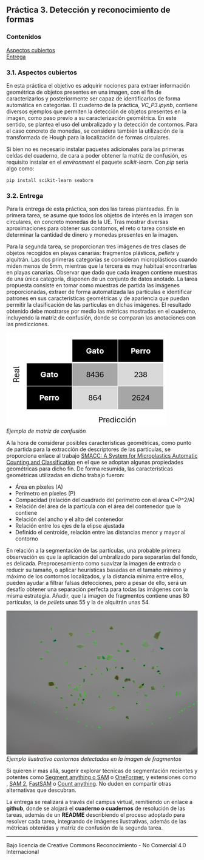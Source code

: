## Práctica 3. Detección y reconocimiento de formas

### Contenidos

[Aspectos cubiertos](#31-aspectos-cubiertos)  
[Entrega](#32-entrega)

### 3.1. Aspectos cubiertos

En esta práctica el objetivo es adquirir nociones para extraer información geométrica de objetos presentes en una imagen, con el fin de caracterizarlos y posteriormente ser capaz de identificarlos de forma automática en categorías. El cuaderno de la práctica, *VC_P3.ipynb*, contiene diversos ejemplos que permiten la detección de objetos presentes en la imagen, como paso previo a su caracterización geométrica. En este sentido, se plantea el uso del umbralizado y la detección de contornos. Para el caso concreto de monedas, se considera también la utilización de la transformada de Hough para la localización de formas circulares.

Si bien no es necesario instalar paquetes adicionales para las primeras celdas del cuaderno, de cara a poder obtener la matriz de confusión, es requisito instalar en el *environment* el paquete *scikit-learn*. Con *pip* sería algo como:

```
pip install scikit-learn seaborn
```


### 3.2. Entrega

Para la entrega de esta  práctica, son dos las tareas planteadas. En la primera tarea, se asume que todos los objetos de interés en la imagen son circulares, en concreto monedas de la UE. Tras mostrar diversas aproximaciones para obtener sus contornos, el reto o tarea consiste en determinar la cantidad de dinero y monedas presentes en la imagen.  

Para la segunda tarea, se proporcionan tres imágenes de tres clases de objetos recogidos en playas canarias: fragmentos plásticos, *pellets* y alquitrán. Las dos primeras categorías se consideran microplásticos cuando miden menos de 5mm, mientras que la tercera es muy habitual encontrarlas en playas canarias. Observar que dado que cada imagen contiene muestras de una única categoría, disponen de un conjunto de datos anotado. La tarea propuesta consiste en tomar como muestras de partida las imágenes proporcionadas, extraer de forma automatizada las partículas e identificar patrones en sus características geométricas y de apariencia que puedan permitir la clasificación de las partículas en dichas imágenes. El resultado obtenido debe mostrarse por medio las métricas mostradas en el cuaderno, incluyendo la matriz de confusión, donde se comparan las anotaciones con las predicciones.

![Confusión](matrizConfu.png)  
*Ejemplo de matriz de confusión*

A la hora de considerar posibles características geométricas, como punto de partida para la extracción de descriptores de las partículas, se proporciona enlace al trabajo [SMACC: A System for Microplastics Automatic Counting and Classification](https://doi.org/10.1109/ACCESS.2020.2970498) en el que se adoptan algunas propiedades geométricas para dicho fin. De forma resumida, las características geométricas utilizadas en dicho trabajo fueron:

- Área en píxeles (A)
- Perímetro en píxeles (P)
- Compacidad (relación del cuadrado del perímetro con el área C=P^2/A)
- Relación del área de la partícula con el área del contenedor que la contiene
- Relación del ancho y el alto del contenedor
- Relación entre los ejes de la elipse ajustada
- Definido el centroide, relación entre las distancias menor y mayor al contorno

En relación a la segmentación de las partículas, una probable primera observación es que la aplicación del umbralizado para separarlas del fondo, es delicada. Preprocesamiento como suavizar la imagen de entrada o reducir su tamaño, o aplicar heurísticas basadas en el tamaño mínimo y máximo de los contornos localizados, y la distancia mínima entre ellos, pueden ayudar a filtrar falsas detecciones, pero a pesar de ello, será un desafío obtener una separación perfecta para todas las imágenes con la misma estrategia. Añadir, que la imagen de fragmentos contiene unas 80 partículas, la de *pellets* unas 55 y la de alquitrán unas 54.

![Contornos](Output.jpg)  
*Ejemplo ilustrativo contornos detectados en la imagen de fragmentos*

Si quieren ir más allá, sugerir explorar técnicas de segmentación recientes y potentes como [Segment anything o SAM](https://segment-anything.com) o [OneFormer](https://github.com/SHI-Labs/OneFormer), y extensiones como , [SAM 2](https://github.com/facebookresearch/segment-anything-2), [FastSAM](https://github.com/CASIA-IVA-Lab/FastSAM) o [Count anything](https://github.com/ylqi/Count-Anything). No duden en compartir otras alternativas que descubran.

La entrega se realizará a través del campus virtual, remitiendo un enlace a **github**, donde se alojará el **cuaderno o cuadernos** de resolución de las tareas, además de un **README** describiendo el proceso adoptado para resolver cada tarea, integrando de imágenes ilustrativas, además de las métricas obtenidas y matriz de confusión de la segunda tarea.

<!---Momentos en trabajo de Nayar sobre Binary images https://cave.cs.columbia.edu/Statics/monographs/Binary%20Images%20FPCV-1-3.pdf -->


***
Bajo licencia de Creative Commons Reconocimiento - No Comercial 4.0 Internacional
